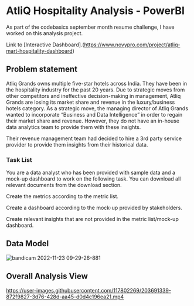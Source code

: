 # AtliQ Hospitality Analysis - PowerBI

As part of the codebasics september month resume challenge, I have worked on this analysis project.

Link to [Interactive Dashboard].(https://www.novypro.com/project/atliq-mart-hospitality-dashboard)

## Problem statement

Atliq Grands owns multiple five-star hotels across India. They have been in the hospitality industry for the past 20 years. Due to strategic moves from other competitors and ineffective decision-making in management, Atliq Grands are losing its market share and revenue in the luxury/business hotels category. As a strategic move, the managing director of Atliq Grands wanted to incorporate “Business and Data Intelligence” in order to regain their market share and revenue. However, they do not have an in-house data analytics team to provide them with these insights.

Their revenue management team had decided to hire a 3rd party service provider to provide them insights from their historical data.

### Task List

You are a data analyst who has been provided with sample data and a mock-up dashboard to work on the following task. You can download all relevant documents from the download section.

Create the metrics according to the metric list.

Create a dashboard according to the mock-up provided by stakeholders.

Create relevant insights that are not provided in the metric list/mock-up dashboard.

## Data Model

![bandicam 2022-11-23 09-29-26-881](https://user-images.githubusercontent.com/117802269/203691084-24e8cfef-3924-4144-9235-058e7858e619.jpg)

## Overall Analysis View


https://user-images.githubusercontent.com/117802269/203691339-872f9827-3d76-428d-aa45-d0d4c196ea21.mp4





